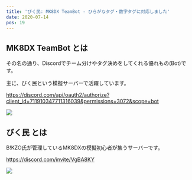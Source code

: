 ```yaml
---
title: 'びく民: MK8DX TeamBot - ひらがなタグ・数字タグに対応しました' 
date: 2020-07-14
pos: 19
---
```


## MK8DX TeamBot とは

その名の通り、Discordでチーム分けやタグ決めをしてくれる優れもの(Bot)です。

主に、びく民という模擬サーバーで活躍しています。

https://discord.com/api/oauth2/authorize?client_id=711910347711316039&permissions=3072&scope=bot

![](https://i.imgur.com/hetlrmO.png)

## びく民 とは

B!KZO氏が管理しているMK8DXの模擬初心者が集うサーバーです。

https://discord.com/invite/VgBA8KY

![](https://i.imgur.com/gKm1XtY.jpg)
